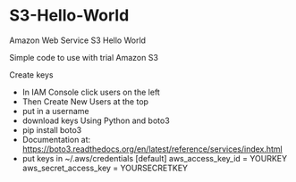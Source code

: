 # S3-Hello-World
Amazon Web Service S3 Hello World

Simple code to use with trial Amazon S3

Create keys
- In IAM Console click users on the left
- Then Create New Users at the top
- put in a username
- download keys
Using Python and boto3
- pip install boto3
- Documentation at:
https://boto3.readthedocs.org/en/latest/reference/services/index.html
- put keys in ~/.aws/credentials
[default]
aws_access_key_id = YOURKEY
aws_secret_access_key = YOURSECRETKEY

